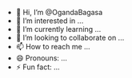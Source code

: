 - 👋 Hi, I’m @OgandaBagasa
- 👀 I’m interested in ...
- 🌱 I’m currently learning ...
- 💞️ I’m looking to collaborate on ...
- 📫 How to reach me ...
- 😄 Pronouns: ...
- ⚡ Fun fact: ...

<!---
OgandaBagasa/OgandaBagasa is a ✨ special ✨ repository because its `README.md` (this file) appears on your GitHub profile.
You can click the Preview link to take a look at your changes.
--->
